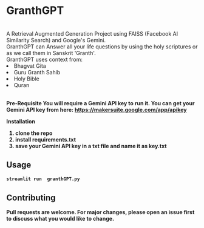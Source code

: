 <h1>G r a n t h G P T </h1>

<br>
A Retrieval Augmented Generation Project using FAISS (Facebook AI Similarity Search) and Google's Gemini.
<br>
GranthGPT can Answer all your life questions by using the holy scriptures or as we call them in Sanskrit 'Granth'.
<br>
GranthGPT uses context from:
<br>
<list>
  <li>Bhagvat Gita</li>
  <li>Guru Granth Sahib</li>
  <li>Holy Bible</li>
  <li>Quran</li>
</list>

<br>

<b>Pre-Requisite<b>
You will require a Gemini API key to run it. You can get your Gemini API key from here: https://makersuite.google.com/app/apikey
<br>

<b>Installation<b>

1. clone the repo 
2. install requirements.txt
3. save your Gemini API key in a txt file and name it as key.txt


## Usage

```bash
streamlit run  granthGPT.py
```

## Contributing

Pull requests are welcome. For major changes, please open an issue first
to discuss what you would like to change.
